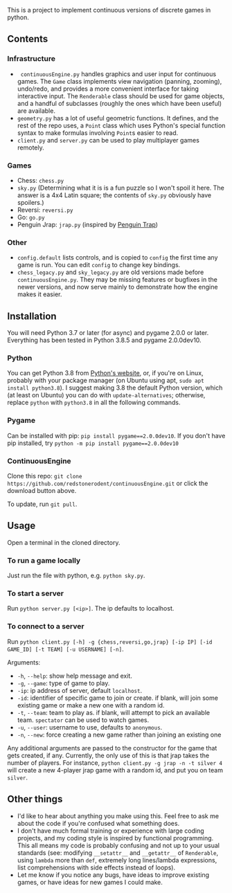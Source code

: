 This is a project to implement continuous versions of discrete games in python.


## Contents

### Infrastructure

* ` continuousEngine.py` handles graphics and user input for continuous games. The `Game` class implements view navigation (panning, zooming), undo/redo, and provides a more convenient interface for taking interactive input. The `Renderable` class should be used for game objects, and a handful of subclasses (roughly the ones which have been useful) are available.
* `geometry.py` has a lot of useful geometric functions. It defines, and the rest of the repo uses, a `Point` class which uses Python's special function syntax to make formulas involving `Point`s easier to read.
* `client.py` and `server.py` can be used to play multiplayer games remotely.


### Games

* Chess: `chess.py`
* `sky.py` (Determining what it is is a fun puzzle so I won't spoil it here. The answer is a 4x4 Latin square; the contents of `sky.py` obviously have spoilers.)
* Reversi: `reversi.py`
* Go: `go.py`
* Penguin Jrap: `jrap.py` (inspired by [Penguin Trap](https://boardgamegeek.com/boardgame/225981/penguin-trap))

### Other

* `config.default` lists controls, and is copied to `config` the first time any game is run. You can edit `config` to change key bindings.
* `chess_legacy.py` and `sky_legacy.py` are old versions made before `continuousEngine.py`. They may be missing features or bugfixes in the newer versions, and now serve mainly to demonstrate how the engine makes it easier.


## Installation

You will need Python 3.7 or later (for async) and pygame 2.0.0 or later. Everything has been tested in Python 3.8.5 and pygame 2.0.0dev10.

### Python

You can get Python 3.8 from [Python's website](https://www.python.org/), or, if you're on Linux, probably with your package manager (on Ubuntu using apt, `sudo apt install python3.8`). I suggest making 3.8 the default Python version, which (at least on Ubuntu) you can do with `update-alternatives`; otherwise, replace `python` with `python3.8` in all the following commands.

### Pygame

Can be installed with pip: `pip install pygame==2.0.0dev10`. If you don't have pip installed, try `python -m pip install pygame==2.0.0dev10`

### ContinuousEngine

Clone this repo: `git clone https://github.com/redstonerodent/continuousEngine.git` or click the download button above.

To update, run `git pull`.


## Usage

Open a terminal in the cloned directory.

### To run a game locally

Just run the file with python, e.g. `python sky.py`.

### To start a server

Run `python server.py [<ip>]`. The ip defaults to localhost.

### To connect to a server

Run `python client.py [-h] -g {chess,reversi,go,jrap} [-ip IP] [-id GAME_ID]
                        [-t TEAM] [-u USERNAME] [-n]`.

Arguments:

* `-h`, `--help`: show help message and exit.
* `-g`, `--game`: type of game to play.
* `-ip`: ip address of server, default `localhost`.
* `-id`: identifier of specific game to join or create. if blank, will join some existing game or make a new one with a random id.
* `-t`, `--team`: team to play as. if blank, will attempt to pick an available team. `spectator` can be used to watch games.
* `-u`, `--user`: username to use, defaults to `anonymous`.
* `-n`, `--new`: force creating a new game rather than joining an existing one

Any additional arguments are passed to the constructor for the game that gets created, if any. Currently, the only use of this is that jrap takes the number of players. For instance, `python client.py -g jrap -n -t silver 4` will create a new 4-player jrap game with a random id, and put you on team `silver`.

## Other things

* I'd like to hear about anything you make using this. Feel free to ask me about the code if you're confused what something does.
* I don't have much formal training or experience with large coding projects, and my coding style is inspired by functional programming. This all means my code is probably confusing and not up to your usual standards (see: modifying `__setattr__` and `__getattr__` of `Renderable`, using `lambda` more than `def`, extremely long lines/lambda expressions, list comprehensions with side effects instead of loops).
* Let me know if you notice any bugs, have ideas to improve existing games, or have ideas for new games I could make.
